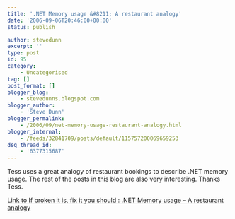 ```yaml
---
title: '.NET Memory usage &#8211; A restaurant analogy'
date: '2006-09-06T20:46:00+00:00'
status: publish

author: stevedunn
excerpt: ''
type: post
id: 95
category:
    - Uncategorised
tag: []
post_format: []
blogger_blog:
    - stevedunns.blogspot.com
blogger_author:
    - 'Steve Dunn'
blogger_permalink:
    - /2006/09/net-memory-usage-restaurant-analogy.html
blogger_internal:
    - /feeds/32841709/posts/default/115757200069659253
dsq_thread_id:
    - '6377315687'
---
```

Tess uses a great analogy of restaurant bookings to describe .NET memory usage. The rest of the posts in this blog are also very interesting. Thanks Tess.

[Link to If broken it is, fix it you should : .NET Memory usage – A restaurant analogy](http://blogs.msdn.com/tess/archive/2006/09/06/742568.aspx)